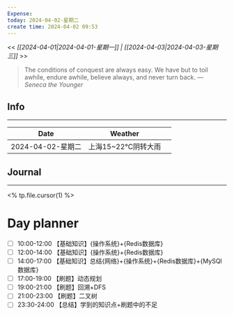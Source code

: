 ```yaml
---
Expense: 
today: 2024-04-02-星期二
create time: 2024-04-02 09:53
---
```


<< *[[2024-04-01|2024-04-01-星期一]] | [[2024-04-03|2024-04-03-星期三]]* >>


> The conditions of conquest are always easy. We have but to toil awhile, endure awhile, believe always, and never turn back.
> — <cite>Seneca the Younger</cite>


## Info
***

| Date           | Weather      |     |
| -------------- | ------------ | --- |
| 2024-04-02-星期二 | 上海15~22℃阴转大雨 |     |


##  Journal
***
<% tp.file.cursor(1) %>





# Day planner

- [ ] 10:00-12:00	【基础知识】{操作系统}+{Redis数据库}
- [ ] 12:00-14:00	【基础知识】{操作系统}+{Redis数据库}
- [ ] 14:00-17:00	【基础知识】总结{网络}+{操作系统}+{Redis数据库}+{MySQl数据库}
- [ ] 17:00-19:00	【刷题】动态规划
- [ ] 19:00-21:00	【刷题】回溯+DFS
- [ ] 21:00-23:00	【刷题】二叉树
- [ ] 23:30-24:00	【总结】学到的知识点+刷题中的不足
